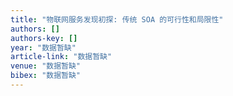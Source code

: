 ```yaml
---
title: "物联网服务发现初探: 传统 SOA 的可行性和局限性"
authors: []
authors-key: []
year: "数据暂缺"
article-link: "数据暂缺"
venue: "数据暂缺"
bibex: "数据暂缺"
---
```

